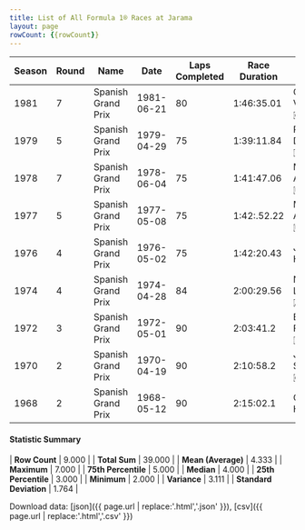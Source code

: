 ```yaml
---
title: List of All Formula 1® Races at Jarama
layout: page
rowCount: {{rowCount}}
---
```


| Season | Round | Name | Date | Laps Completed | Race Duration | Winning Driver | Winning Constructor |
|--|--|--|--|--|--|--|--|
| 1981 | 7 | Spanish Grand Prix | 1981-06-21 | 80 | 1:46:35.01 | Gilles Villeneuve 🇨🇦 | Ferrari 🇮🇹 |
| 1979 | 5 | Spanish Grand Prix | 1979-04-29 | 75 | 1:39:11.84 | Patrick Depailler 🇫🇷 | Ligier 🇫🇷 |
| 1978 | 7 | Spanish Grand Prix | 1978-06-04 | 75 | 1:41:47.06 | Mario Andretti 🇺🇸 | Team Lotus 🇬🇧 |
| 1977 | 5 | Spanish Grand Prix | 1977-05-08 | 75 | 1:42:.52.22 | Mario Andretti 🇺🇸 | Team Lotus 🇬🇧 |
| 1976 | 4 | Spanish Grand Prix | 1976-05-02 | 75 | 1:42:20.43 | James Hunt 🇬🇧 | McLaren 🇬🇧 |
| 1974 | 4 | Spanish Grand Prix | 1974-04-28 | 84 | 2:00:29.56 | Niki Lauda 🇦🇹 | Ferrari 🇮🇹 |
| 1972 | 3 | Spanish Grand Prix | 1972-05-01 | 90 | 2:03:41.2 | Emerson Fittipaldi 🇧🇷 | Team Lotus 🇬🇧 |
| 1970 | 2 | Spanish Grand Prix | 1970-04-19 | 90 | 2:10:58.2 | Jackie Stewart 🇬🇧 | March 🇬🇧 |
| 1968 | 2 | Spanish Grand Prix | 1968-05-12 | 90 | 2:15:02.1 | Graham Hill 🇬🇧 | Lotus-Ford 🇬🇧 |

#### Statistic Summary

| **Row Count** | 9.000 |
| **Total Sum** | 39.000 |
| **Mean (Average)** | 4.333 |
| **Maximum** | 7.000 |
| **75th Percentile** | 5.000 |
| **Median** | 4.000 |
| **25th Percentile** | 3.000 |
| **Minimum** | 2.000 |
| **Variance** | 3.111 |
| **Standard Deviation** | 1.764 |

Download data: [json]({{ page.url | replace:'.html','.json' }}), [csv]({{ page.url | replace:'.html','.csv' }})

